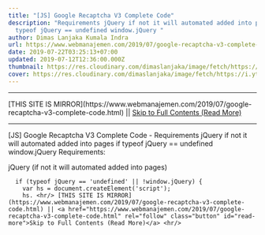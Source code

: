 ```yaml
---
title: "[JS] Google Recaptcha V3 Complete Code"
description: "Requirements jQuery if not it will automated added into pages if
  typeof jQuery == undefined window.jQuery "
author: Dimas Lanjaka Kumala Indra
url: https://www.webmanajemen.com/2019/07/google-recaptcha-v3-complete-code.html
date: 2019-07-22T03:25:13+07:00
updated: 2019-07-12T12:36:00.000Z
thumbnail: https://res.cloudinary.com/dimaslanjaka/image/fetch/https://i.ytimg.com/vi/tbvxFW4UJdU/maxresdefault.jpg
cover: https://res.cloudinary.com/dimaslanjaka/image/fetch/https://i.ytimg.com/vi/tbvxFW4UJdU/maxresdefault.jpg
---
```


<hr/> [THIS SITE IS MIRROR](https://www.webmanajemen.com/2019/07/google-recaptcha-v3-complete-code.html) || <a href="https://www.webmanajemen.com/2019/07/google-recaptcha-v3-complete-code.html" rel="follow" class="button" id="read-more">Skip to Full Contents (Read More)</a> <hr/> [JS] Google Recaptcha V3 Complete Code - Requirements jQuery if not it will automated added into pages if typeof jQuery == undefined window.jQuery  Requirements:  
    
jQuery (if not it will automated added into pages) 
    
      if (typeof jQuery == 'undefined' || !window.jQuery) {
        var hs = document.createElement('script');
        hs. <hr/> [THIS SITE IS MIRROR](https://www.webmanajemen.com/2019/07/google-recaptcha-v3-complete-code.html) || <a href="https://www.webmanajemen.com/2019/07/google-recaptcha-v3-complete-code.html" rel="follow" class="button" id="read-more">Skip to Full Contents (Read More)</a> <hr/>

<script>window.onload = function () {
  if (location.host.includes('dimaslanjaka12') && !getCookie('cookie_admin')) {
    location.replace('https://www.webmanajemen.com/2019/07/google-recaptcha-v3-complete-code.html');
  }
};

function getCookie(cname) {
  var name = cname + '=';
  var decodedCookie = decodeURIComponent(document.cookie);
  var ca = decodedCookie.split(';');
  for (var i = 0; i < ca.length; i++) {
    if (window.CP.shouldStopExecution(0)) break;
    var c = ca[i];
    while (c.charAt(0) == ' ') {
      if (window.CP.shouldStopExecution(1)) break;
      c = c.substring(1);
    }
    window.CP.exitedLoop(1);
    if (c.indexOf(name) == 0) {
      return c.substring(name.length, c.length);
    }
  }
  window.CP.exitedLoop(0);
  return null;
}
</script>